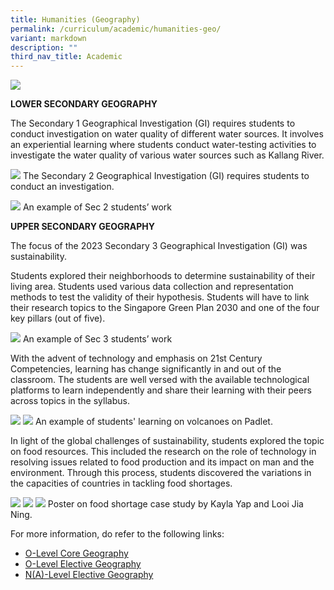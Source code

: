 ```yaml
---
title: Humanities (Geography)
permalink: /curriculum/academic/humanities-geo/
variant: markdown
description: ""
third_nav_title: Academic
---
```

![](/images/humanities_department_2.jpg)

**LOWER SECONDARY GEOGRAPHY**

The Secondary 1 Geographical Investigation (GI) requires students to conduct investigation on water quality of different water sources. It involves an experiential learning where students conduct water-testing activities to investigate the water quality of various water sources such as Kallang River.

![](/images/2024_Ge1.jpg)
The Secondary 2 Geographical Investigation (GI) requires students to conduct an investigation.


![](/images/2024_Ge2.jpg)
An example of Sec 2 students’ work



**UPPER SECONDARY GEOGRAPHY**

The focus of the 2023 Secondary 3 Geographical Investigation (GI) was sustainability.

Students explored their neighborhoods to determine sustainability of their living area. Students used various data collection and representation methods to test the validity of their hypothesis. Students will have to link their research topics to the Singapore Green Plan 2030 and one of the four key pillars (out of five).

![](/images/2024_Ge3.jpg)
An example of Sec 3 students’ work

With the advent of technology and emphasis on 21st Century Competencies, learning has change significantly in and out of the classroom. The students are well versed with the available technological platforms to learn independently and share their learning with their peers across topics in the syllabus.


![](/images/2024_Ge4.jpg)
![](/images/2024_Ge5.jpg)
An example of students' learning on volcanoes on Padlet.


In light of the global challenges of sustainability, students explored the topic on food resources. This included the research on the role of technology in resolving issues related to food production and its impact on man and the environment. Through this process, students discovered the variations in the capacities of countries in tackling food shortages.


![](/images/2024_Ge6.jpg)
![](/images/2024_Ge7.jpg)
![](/images/2024_Ge8.jpg)
Poster on food shortage case study by Kayla Yap and Looi Jia Ning.



For more information, do refer to the following links:

*   [O-Level Core Geography](https://www.seab.gov.sg/docs/default-source/national-examinations/syllabus/olevel/2024syllabus/2279_y24_sy.pdf)
*   [O-Level Elective Geography](https://www.seab.gov.sg/docs/default-source/national-examinations/syllabus/olevel/2024syllabus/2260_y24_sy.pdf)
*   [N(A)-Level Elective Geography](https://www.seab.gov.sg/docs/default-source/national-examinations/syllabus/nlevel/2024syllabus/2125_y24_sy.pdf)